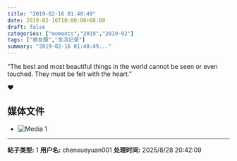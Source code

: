 ```yaml
---
title: "2019-02-16 01:48:49"
date: 2019-02-16T10:00:00+08:00
draft: false
categories: ["moments","2019","2019-02"]
tags: ["朋友圈","生活记录"]
summary: "2019-02-16 01:48:49..."
---
```


“The best and most beautiful things in the world cannot be seen or even touched. They must be felt with the heart.” 

❤️

## 媒体文件

- ![Media 1](/Moments/photos/2019-02-16/201902160148490.jpg)

---

**帖子类型:** 1
**用户名:** chenxueyuan001
**处理时间:** 2025/8/28 20:42:09